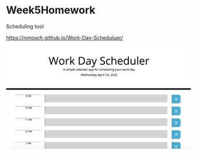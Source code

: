 # Week5Homework
Scheduling tool

https://nmosch.github.io/Work-Day-Scheduluer/


![alt text](./Assets/WorkdayScheduler.png)
